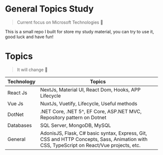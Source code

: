 # General Topics Study
> Current focus on Microsoft Technologies 📣

This is a small repo I built for store my study material, you can try to use it, good luck and have fun!

# Topics

> It will change 🚨
<table>
	<thead>
		<tr>
			<th>Technology</th>
			<th>Topics</th>
		</tr>
	</thead>
	<tbody>
		<tr>
			<td>React Js</td>
			<td>NextJs, Material UI, React Dom, Hooks, APP Lifecycle</td>
		</tr>
		<tr>
			<td>Vue Js</td>
			<td>NuxtJs, Vuetify, Lifecycle, Useful methods</td>
		</tr>
		<tr>
			<td>DotNet</td>
			<td>.NET Core, .NET 5^, EF Core, ASP.NET MVC, Repository pattern on Dotnet</td>
		</tr>
		<tr>
			<td>Databases</td>
			<td>SQL Server, MongoDB, MySQL</td>
		</tr>
		<tr>
			<td>General</td>
			<td>AdonisJS, Flask, C# basic syntax, Express,  Git, CSS and HTTP Concepts, Sass, Animation with CSS, TypeScript on React/Vue projects, etc.</td>
		</tr>
	</tbody>
</table>
